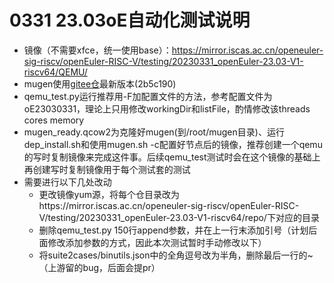 # 0331 23.03oE自动化测试说明
- 镜像（不需要xfce，统一使用base）：https://mirror.iscas.ac.cn/openeuler-sig-riscv/openEuler-RISC-V/testing/20230331_openEuler-23.03-V1-riscv64/QEMU/  
- mugen使用[gitee仓](https://gitee.com/src-oerv/mugen)最新版本(2b5c190)
- qemu_test.py运行推荐用-F加配置文件的方法，参考配置文件为oE23030331，理论上只用修改workingDir和listFile，酌情修改该threads cores memory
- mugen_ready.qcow2为克隆好mugen(到/root/mugen目录)、运行dep_install.sh和使用mugen.sh -c配置好节点后的镜像，推荐创建一个qemu的写时复制镜像来完成这件事。后续qemu_test测试时会在这个镜像的基础上再创建写时复制镜像用于每个测试套的测试
- 需要进行以下几处改动
    - 更改镜像yum源，将每个仓目录改为https://mirror.iscas.ac.cn/openeuler-sig-riscv/openEuler-RISC-V/testing/20230331_openEuler-23.03-V1-riscv64/repo/下对应的目录
    - 删除qemu_test.py 150行append参数，并在上一行末添加引号（计划后面修改添加参数的方式，因此本次测试暂时手动修改以下）
    - 将suite2cases/binutils.json中的全角逗号改为半角，删除最后一行的~（上游留的bug，后面会提pr）
    